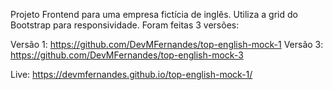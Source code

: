 Projeto Frontend para uma empresa fictícia de inglês.
Utiliza a grid do Bootstrap para responsividade.
Foram feitas 3 versões:

Versão 1: https://github.com/DevMFernandes/top-english-mock-1
Versão 3: https://github.com/DevMFernandes/top-english-mock-3


Live: https://devmfernandes.github.io/top-english-mock-1/